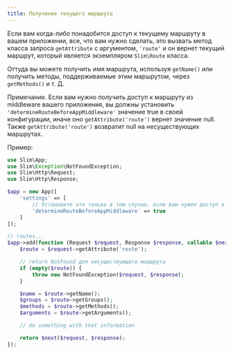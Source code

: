```yaml
---
title: Получение текущего маршрута
---
```


Если вам когда-либо понадобится доступ к текущему маршруту в вашем приложении, все, что вам нужно сделать, 
это вызвать метод класса запроса `getAttribute` с аргументом, `'route'` и он вернет текущий маршрут, который является 
экземпляром `Slim\Route` класса.

Оттуда вы можете получить имя маршрута, используя `getName()` или получить методы, поддерживаемые этим маршрутом, 
через `getMethods()` и т. Д.

Примечание. Если вам нужно получить доступ к маршруту из middleware вашего приложения, вы должны установить 
`'determineRouteBeforeAppMiddleware'` значение true в своей конфигурации, иначе оно `getAttribute('route')` вернет значение 
null. Также `getAttribute('route')` возвратит null на несуществующих маршрутах.

Пример:
```php
use Slim\App;
use Slim\Exception\NotFoundException;
use Slim\Http\Request;
use Slim\Http\Response;

$app = new App([
    'settings' => [
        // Установите это только в том случае, если вам нужен доступ к маршруту внутри middleware
        'determineRouteBeforeAppMiddleware' => true
    ]
]);

// routes...
$app->add(function (Request $request, Response $response, callable $next) {
    $route = $request->getAttribute('route');

    // return NotFound для несуществующего маршрута
    if (empty($route)) {
        throw new NotFoundException($request, $response);
    }

    $name = $route->getName();
    $groups = $route->getGroups();
    $methods = $route->getMethods();
    $arguments = $route->getArguments();

    // do something with that information

    return $next($request, $response);
});
```
